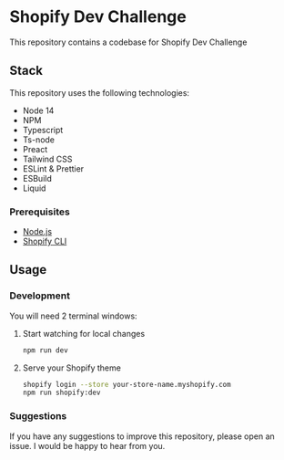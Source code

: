# Shopify Dev Challenge

This repository contains a codebase for Shopify Dev Challenge

## Stack

This repository uses the following technologies:

- Node 14
- NPM
- Typescript
- Ts-node
- Preact
- Tailwind CSS
- ESLint & Prettier
- ESBuild
- Liquid

### Prerequisites

- [Node.js](https://nodejs.org/)
- [Shopify CLI](https://shopify.dev/themes/getting-started/create#step-1-install-shopify-cli)

## Usage

### Development

You will need 2 terminal windows:

1. Start watching for local changes

   ```bash
   npm run dev
   ```

2. Serve your Shopify theme

   ```bash
   shopify login --store your-store-name.myshopify.com
   npm run shopify:dev
   ```

### Suggestions

If you have any suggestions to improve this repository, please open an issue. I
would be happy to hear from you.
